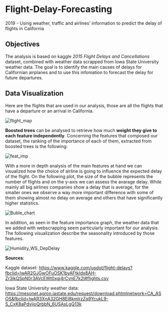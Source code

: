# Flight-Delay-Forecasting
2019 - Using weather, traffic and airlines' information to predict the delay of flights in California

## Objectives

The analysis is based on kaggle *2015 Flight Delays and Cancellations* dataset, combined with weather data scrapped from Iowa State University weather data. The goal is to identify the main causes of delays for Californian airplanes and to use this infomation to forecast the delay for future departures. 

## Data Visualization

Here are the flights that are used in our analysis, those are all the flights that have a departure or an arrival in California.

![flight_map](https://user-images.githubusercontent.com/38164557/57184669-a3ce2000-6e73-11e9-8b31-eb4002be99f3.PNG)

**Boosted trees** can be analysed to retrieve how much **weight they give to each feature independently**. Concerning the features that composed our dataset, the ranking of the importance of each of them, extracted from boosted trees is the following: 

![feat_imp](https://user-images.githubusercontent.com/38164557/57184721-6b7b1180-6e74-11e9-8236-107c1891c93e.PNG)

With a more in depth analysis of the main features at hand we can visualized how the choice of airline is going to influence the expected delay of the flight. On the following plot, the size of the bubble represents the number of flights and on the y-axis we can assess the avarage delay. While mainly all big airlines companies show a delay that is average, for the smaller ones we observe a way more important difference with some of them showing almost no delay on average and others that have significantly higher statistics.

![Buble_chart](https://user-images.githubusercontent.com/38164557/57184710-41295400-6e74-11e9-8288-6addd9ba9ec6.PNG)

In addition, as seen in the feature importance graph, the weather data that we added with webscrapping seem particularly important for our analysis. The following visualization describe the seasonality introduced by those features.

![Humidity_WS_DepDelay](https://user-images.githubusercontent.com/38164557/57184702-1f2fd180-6e74-11e9-804f-fda9221071b8.jpg)




**Sources**:

Kaggle dataset: https://www.kaggle.com/usdot/flight-delays?fbclid=IwAR2GJGwOFuOSK1byAFtkIdx8AH-Zr3jkQSpN0r3AVcEWt0xgj4rCvnE7k2I#flights.csv

Iowa State University weather data: https://mesonet.agron.iastate.edu/request/download.phtmlnetwork=CA_ASOS&fbclid=IwAR3XnA32GH8EI8kmlrzZq9YcukL9-S_CxK8aPdvjioQrbbN_6USAsLgQ13k

